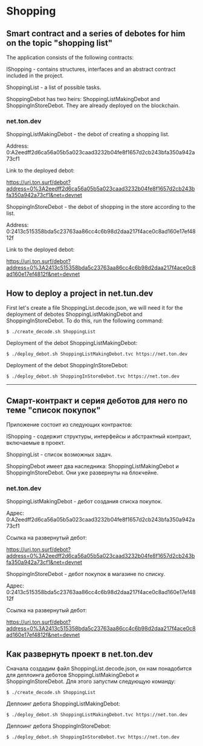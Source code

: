 # Shopping

## Smart contract and a series of debotes for him on the topic "shopping list"

The application consists of the following contracts:

IShopping -  contains structures, interfaces and an abstract contract included in the project.

ShoppingList - a list of possible tasks.

ShoppingDebot has two heirs: ShoppingListMakingDebot and ShoppingInStoreDebot. They are already deployed on the blockchain.

### net.ton.dev

ShoppingListMakingDebot - the debot of creating a shopping list.

Address: 0:A2eedff2d6ca56a05b5a023caad3232b04fe8f1657d2cb243bfa350a942a73cf1

Link to the deployed debot:

https://uri.ton.surf/debot?address=0%3A2eedff2d6ca56a05b5a023caad3232b04fe8f1657d2cb243bfa350a942a73cf1&net=devnet


ShoppingInStoreDebot - the debot of shopping in the store according to the list.

Address: 0:2413c515358bda5c23763aa86cc4c6b98d2daa217f4ace0c8ad160e17ef4812f

Link to the deployed debot:

https://uri.ton.surf/debot?address=0%3A2413c515358bda5c23763aa86cc4c6b98d2daa217f4ace0c8ad160e17ef4812f&net=devnet


## How to deploy a project in net.tun.dev

First let's create a file ShoppingList.decode.json, we will need it for the deployment of debotes ShoppingListMakingDebot and ShoppingInStoreDebot. To do this, run the following command:

 ```
$ ./create_decode.sh ShoppingList
 ```

Deployment of the debot ShoppingListMakingDebot:

 ```
$ ./deploy_debot.sh ShoppingListMakingDebot.tvc https://net.ton.dev
 ```

Deployment of the debot ShoppingInStoreDebot:

 ```
$ ./deploy_debot.sh ShoppingInStoreDebot.tvc https://net.ton.dev
```



**************************************************



## Смарт-контракт и серия деботов для него по теме "список покупок"

Приложение состоит из следующих контрактов:

IShopping - содержит структуры, интерфейсы и абстрактный контракт, включаемые в проект.

ShoppingList - список возможных задач.

ShoppingDebot имеет два наследника: ShoppingListMakingDebot и ShoppingInStoreDebot. Они уже развернуты на блокчейне.

### net.ton.dev

ShoppingListMakingDebot - дебот создания списка покупок.

Адрес: 0:A2eedff2d6ca56a05b5a023caad3232b04fe8f1657d2cb243bfa350a942a73cf1

Ссылка на развернутый дебот:

https://uri.ton.surf/debot?address=0%3A2eedff2d6ca56a05b5a023caad3232b04fe8f1657d2cb243bfa350a942a73cf1&net=devnet


ShoppingInStoreDebot - дебот покупок в магазине по списку.

Адрес: 0:2413c515358bda5c23763aa86cc4c6b98d2daa217f4ace0c8ad160e17ef4812f

Ссылка на развернутый дебот:

https://uri.ton.surf/debot?address=0%3A2413c515358bda5c23763aa86cc4c6b98d2daa217f4ace0c8ad160e17ef4812f&net=devnet

 
## Как развернуть проект в net.ton.dev

Сначала создадим файл ShoppingList.decode.json, он нам понадобится для деплоинга деботов ShoppingListMakingDebot и ShoppingInStoreDebot. Для этого запустим следующую команду:

 ```
$ ./create_decode.sh ShoppingList
 ```

Деплоинг дебота ShoppingListMakingDebot:

 ```
$ ./deploy_debot.sh ShoppingListMakingDebot.tvc https://net.ton.dev
 ```

Деплоинг дебота ShoppingInStoreDebot:

 ```
$ ./deploy_debot.sh ShoppingInStoreDebot.tvc https://net.ton.dev
 ```
